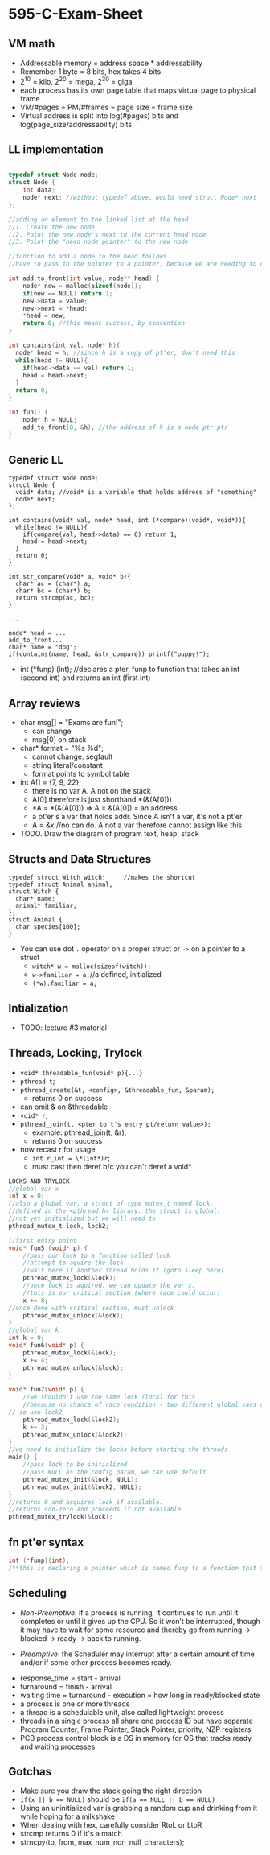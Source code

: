 # 595-C-Exam-Sheet

## VM math
- Addressable memory = address space * addressability
- Remember 1 byte = 8 bits, hex takes 4 bits
- 2<sup>10</sup> = kilo, 2<sup>20</sup> = mega, 2<sup>30</sup> = giga
- each process has its own page table that maps virtual page to physical frame
- VM/#pages = PM/#frames = page size = frame size
- Virtual address is split into log(#pages) bits and log(page_size/addressability) bits

## LL implementation
``` c 

typedef struct Node node;
struct Node {
	int data;
	node* next; //without typedef above, would need struct Node* next
};

//adding an element to the linked list at the head
//1. Create the new node
//2. Point the new node's next to the current head node
//3. Point the "head node pointer" to the new node

//function to add a node to the head follows
//have to pass in the pointer to a pointer, because we are needing to change head in a pass-by-reference fashion

int add_to_front(int value, node** head) {
	node* new = malloc(sizeof(node));
	if(new == NULL) return 1;
	new->data = value;
	new->next = *head;
	*head = new;
	return 0; //this means success, by convention
}

int contains(int val, node* h){
  node* head = h; //since h is a copy of pt'er, don't need this
  while(head != NULL){
    if(head->data == val) return 1;
    head = head->next;
  }
  return 0;
}

int fun() {
	node* h = NULL;
	add_to_front(8, &h); //the address of h is a node ptr ptr
}
```

## Generic LL
```
typedef struct Node node;
struct Node {
  void* data; //void* is a variable that holds address of "something"
  node* next;
};

int contains(void* val, node* head, int (*compare)(void*, void*)){
  while(head != NULL){
    if(compare(val, head->data) == 0) return 1;
    head = head->next;
  }
  return 0;
}

int str_compare(void* a, void* b){
  char* ac = (char*) a;
  char* bc = (char*) b;
  return strcmp(ac, bc);
}

...

node* head = ...
add_to_front...
char* name = "dog";
if(contains(name, head, &str_compare)) printf("puppy!");
```

- int (*funp) (int); //declares a pter, funp to function that takes an int (second int) and returns an int (first int)

## Array reviews
- char msg[] = "Exams are fun!";
  - can change
  - msg[0] on stack
- char* format = "%s %d";
  - cannot change. segfault
  - string literal/constant
  - format points to symbol table
- int A[] = {7, 9, 22};
  - there is no var A. A not on the stack
  - A[0] therefore is just shorthand *(&(A[0]))
  - *A = *(&(A[0])) => A = &(A[0]) = an address
  - a pt'er s a var that holds addr. Since A isn't a var, it's not a pt'er
  - A = &x //no can do. A not a var therefore cannot assign like this
- TODO. Draw the diagram of program text, heap, stack

## Structs and Data Structures
```
typedef struct Witch witch;     //makes the shortcut
typedef struct Animal animal;
struct Witch {
  char* name;
  animal* familiar;
};
struct Animal {
  char species[100];
}
```
- You can use dot `.` operator on a proper struct or `->` on a pointer to a struct
  - `witch* w = malloc(sizeof(witch));`
  - `w->familiar = a;`//a defined, initialized
  - `(*w).familiar = a;`

## Intialization
- TODO: lecture #3 material

## Threads, Locking, Trylock
- `void* threadable_fun(void* p){...}`
- `pthread t`;
- `pthread_create(&t, <config>, &threadable_fun, &param);`
  - returns 0 on success
- can omit & on &threadable
- `void* r`;
- `pthread_join(t, <pter to t's entry pt/return value>);`
  - example: pthread_join(t, &r);
  - returns 0 on success
- now recast r for usage
  - `int r_int = \*(int*)r`;
  - must cast then deref b/c you can't deref a void*
``` c
LOCKS AND TRYLOCK
//global var x
int x = 0;
//also a global var. a struct of type mutex_t named lock. 
//defined in the <pthread.h> library. the struct is global.
//not yet initialized but we will need to
pthread_mutex_t lock, lock2;

//first entry point
void* fun5 (void* p) {
	//pass our lock to a function called lock
	//attempt to aquire the lock 
	//wait here if another thread holds it (goto sleep here)
	pthread_mutex_lock(&lock);
	//once lock is aquired, we can update the var x. 
	//this is our critical section (where race could occur)
	x += 8;
//once done with critical section, must unlock
	pthread_mutex_unlock(&lock);
}
//global var k
int k = 0;
void* fun6(void* p) {
	pthread_mutex_lock(&lock);
	x += 4;
	pthread_mutex_unlock(&lock);
}

void* fun7(void* p) {
	//we shouldn't use the same lock (lock) for this
 	//because no chance of race condition - two different global vars are being manipulated. 
// so use lock2
	pthread_mutex_lock(&lock2);
	k += 3;
	pthread_mutex_unlock(&lock2);
}
//we need to initialize the locks before starting the threads
main() {
	//pass lock to be initialized
	//pass NULL as the config param, we can use default
	pthread_mutex_init(&lock, NULL);
	pthread_mutex_init(&lock2, NULL);
}
//returns 0 and acquires lock if available.
//returns non-zero and proceeds if not available.
pthread_mutex_trylock(&lock);
```
## fn pt'er syntax
``` c
int (*funp)(int);
/**this is declaring a pointer which is named funp to a function that takes an int as a parameter and returns an int. 
```

## Scheduling
* *Non-Preemptive*: if a process is running, it continues to run until it completes or until it gives up the CPU. So it won’t be interrupted, though it may have to wait for some resource and thereby go from 
running -> blocked -> ready -> back to running. 

* *Preemptive*: the Scheduler may interrupt after a certain amount of time and/or if some other process becomes ready.
- response_time = start - arrival
- turnaround = finish - arrival
- waiting time = turnaround - execution = how long in ready/blocked state
- a process is one or more threads
- a thread is a schedulable unit, also called lightweight process
- threads in a single process all share one process ID but have separate Program Counter, Frame Pointer, Stack Pointer, priority, NZP registers
- PCB process control block is a DS in memory for OS that tracks ready and waiting processes

## Gotchas
- Make sure you draw the stack going the right direction
- `if(x || b == NULL)` should be `if(a == NULL || b == NULL)`
- Using an uninitialized var is grabbing a random cup and drinking from it while hoping for a milkshake
- When dealing with hex, carefully consider RtoL or LtoR
- strcmp returns 0 if it's a match
- strncpy(to, from, max_num_non_null_characters);

